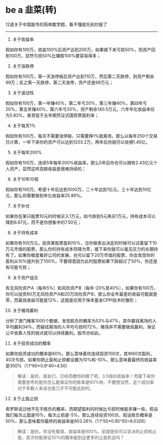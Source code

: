 # be a 韭菜(转)

12道关于中国股市的简单数学题，看不懂就先别炒股了

---

<!--more-->

1. 关于收益率

假如你有100万，收益100%后资产达到200万，如果接下来亏损50%，则资产回到100万，显然亏损50%比赚取100%要容易得多；

2. 关于涨跌停

假如你有100万，第一天涨停板后资产达到110万，然后第二天跌停，则资产剩余99万；反之第一天跌停，第二天涨停，资产还是99万元；

3. 关于波动性

假如你有100万，第一年赚40%，第二年亏20%，第三年赚40%，第四年亏20%，第五年赚40%，第六年亏20%，资产剩余140.5万元，六年年化收益率仅为5.83%，甚至低于五年期凭证式国债票面利率；

4. 关于每天1%

假如你有100万，每天不需要涨停板，只需要挣1%就离场，那么以每年250个交易日计算，一年下来你的资产可以达到1203.2万，两年后你就可以坐拥1.45亿。

5. 关于每年200%

假如你有100万，连续5年每年200%收益率，那么5年后你也可以拥有2.43亿元个人资产，显然这样高额收益是很难持续的；

6. 关于10年10倍

假如你有100万，希望十年后达到1000万，二十年达到1亿元，三十年达到10亿元，那么你需要做到年化收益率25.89%。

7. 关于补仓

如果你在某只股票10元的时候买入1万元，如今跌到5元再买1万元，持有成本可以降到6.67元，而不是你想象中的7.50元；

8. 关于持有成本

如果你有100万元，投资某股票盈利10%，当你做卖出决定的时候可以试着留下10万元市值的股票，那么你的持有成本将降为零，接下来你就可以毫无压力的长期持有了。如果你极度看好公司的发展，也可以留下20万市值的股票，你会发现你的盈利从10%提升到了100%，不要得意因为此时股票如果下跌超过了50%，你还是有可能亏损；

9. 关于资产组合

有无风险资产A（每年5%）和风险资产B（每年-20%至40%），如果你有100万，你可以投资80万无风险资产A和20万风险资产B，那么你全年最差的收益可能就是零，而最佳收益可能是12%，这就是应用于保本基金CPPI技术的雏形；

10. 关于赌场赢利

分析了澳门赌客1000个数据，发现胜负的概率为53%与47%，其中赢钱离场的人平均赢利34%，而输钱离场的人平均亏损时72%，赌场并不需要做局赢利，保证公平依靠人性的弱点就可以持续赢利。股市亦如此。

11. 关于投资成功的概率

如果你投资成功的概率是60%，那么意味着你连续投资100次，其中60次盈利，40次亏损。如果你把止盈和止损都设置为10%和-10%，那么意味着最终的收益率是350%（1.1^60*0.9^40=4.50）

> 解读：是的，朋友们，已经亮瞎你的眼了吧，3.5倍的收益率！而接下来你需要思考的是你怎么能保证你的胜率是60%呐，不要想当然，这个成功率对于多数人来说也是几乎不可能达到的。

12. 关于止盈止损

索罗斯说过他不在乎胜负的概率，而期望盈利的时候比亏损时候能多赚一些。假设我们每次止盈是10%，每次止损是-5%，那么连续投资100次，假设胜负概率是50%，那么意味着你最终的收益率是803.26%（1.1^50*0.95^50=9.0326）

> 解读：是的，你没有看错，收益率是800%。前提是你可以坚决的止损和止盈，其次你能保证50%的概率能到达更多的止盈机会吗？